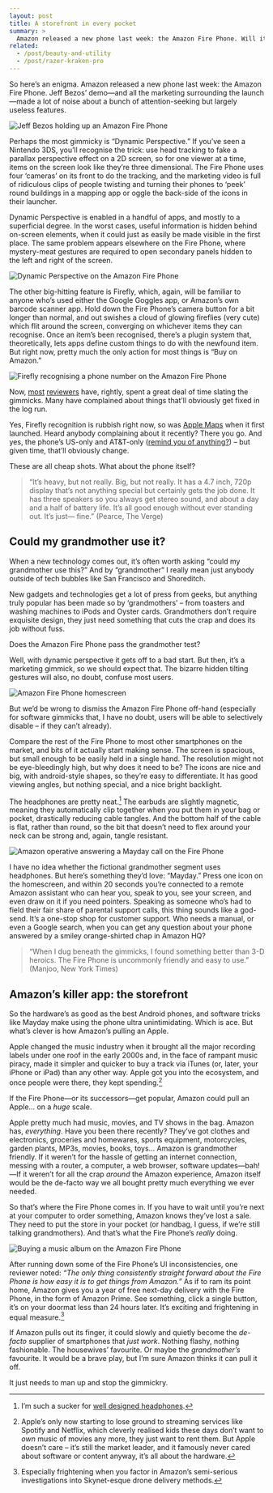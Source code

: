 ```yaml
---
layout: post
title: A storefront in every pocket
summary: >
  Amazon released a new phone last week: the Amazon Fire Phone. Will it be the user experience that revolutionises everyday shopping for us all?
related:
  - /post/beauty-and-utility
  - /post/razer-kraken-pro
---
```


So here’s an enigma. Amazon released a new phone last week: the Amazon Fire Phone. Jeff Bezos’ demo—and all the marketing surrounding the launch—made a lot of noise about a bunch of attention-seeking but largely useless features.

![Jeff Bezos holding up an Amazon Fire Phone](/media/jeff-bezos-amazon-fire-phone.jpg)

Perhaps the most gimmicky is “Dynamic Perspective.” If you’ve seen a Nintendo 3DS, you’ll recognise the trick: use head tracking to fake a parallax perspective effect on a 2D screen, so for one viewer at a time, items on the screen look like they’re three dimensional. The Fire Phone uses four ‘cameras’ on its front to do the tracking, and the marketing video is full of ridiculous clips of people twisting and turning their phones to ‘peek’ round buildings in a mapping app or oggle the back-side of the icons in their launcher.

Dynamic Perspective is enabled in a handful of apps, and mostly to a superficial degree. In the worst cases, useful information is hidden behind on-screen elements, when it could just as easily be made visible in the first place. The same problem appears elsewhere on the Fire Phone, where mystery-meat gestures are required to open secondary panels hidden to the left and right of the screen.

![Dynamic Perspective on the Amazon Fire Phone](/media/amazon-fire-phone-perspective.gif)

The other big-hitting feature is Firefly, which, again, will be familiar to anyone who’s used either the Google Goggles app, or Amazon’s own barcode scanner app. Hold down the Fire Phone’s camera button for a bit longer than normal, and out swishes a cloud of glowing fireflies (very cute) which flit around the screen, converging on whichever items they can recognise. Once an item’s been recognised, there’s a plugin system that, theoretically, lets apps define custom things to do with the newfound item. But right now, pretty much the only action for most things is “Buy on Amazon.”

![Firefly recognising a phone number on the Amazon Fire Phone](/media/amazon-fire-phone-firefly.jpg)

Now, [most](http://www.nytimes.com/2014/07/24/technology/personaltech/review-amazons-fire-phone.html) [reviewers](http://www.theverge.com/2014/7/22/5923697/amazon-fire-phone-review) have, rightly, spent a great deal of time slating the gimmicks. Many have complained about things that’ll obviously get fixed in the log run.

Yes, Firefly recognition is rubbish right now, so was [Apple Maps](http://theamazingios6maps.tumblr.com/) when it first launched. Heard anybody complaining about it recently? There you go. And yes, the phone’s US-only and AT&T-only ([remind you of anything?](http://en.wikipedia.org/wiki/History_of_the_iPhone#Exclusivity_tying_of_the_iPhone_to_AT.26T)) – but given time, that’ll obviously change.

These are all cheap shots. What about the phone itself?

> “It’s heavy, but not really. Big, but not really. It has a 4.7 inch, 720p display that’s not anything special but certainly gets the job done. It has three speakers so you always get stereo sound, and about a day and a half of battery life. It’s all good enough without ever standing out. It’s just— fine.” (Pearce, The Verge)

## Could my grandmother use it?

When a new technology comes out, it’s often worth asking “could my grandmother use this?” And by “grandmother” I really mean just anybody outside of tech bubbles like San Francisco and Shoreditch.

New gadgets and technologies get a lot of press from geeks, but anything truly popular has been made so by ‘grandmothers’ – from toasters and washing machines to iPods and Oyster cards. Grandmothers don’t require exquisite design, they just need something that cuts the crap and does its job without fuss.

Does the Amazon Fire Phone pass the grandmother test?

Well, with dynamic perspective it gets off to a bad start. But then, it’s a marketing gimmick, so we should expect that. The bizarre hidden tilting gestures will also, no doubt, confuse most users.

![Amazon Fire Phone homescreen](/media/amazon-fire-phone-homescreen.jpg)

But we’d be wrong to dismiss the Amazon Fire Phone off-hand (especially for software gimmicks that, I have no doubt, users will be able to selectively disable – if they can’t already).

Compare the rest of the Fire Phone to most other smartphones on the market, and bits of it actually start making sense. The screen is spacious, but small enough to be easily held in a single hand. The resolution might not be eye-bleedingly high, but why does it need to be? The icons are nice and big, with android-style shapes, so they’re easy to differentiate. It has good viewing angles, but nothing special, and a nice bright backlight.

The headphones are pretty neat.[^1] The earbuds are slightly magnetic, meaning they automatically clip together when you put them in your bag or pocket, drastically reducing cable tangles. And the bottom half of the cable is flat, rather than round, so the bit that doesn’t need to flex around your neck can be strong and, again, tangle resistant.

[^1]: I’m such a sucker for [well designed headphones](/post/razer-kraken-pro).

![Amazon operative answering a Mayday call on the Fire Phone](/media/amazon-fire-phone-mayday.png)

I have no idea whether the fictional grandmother segment uses headphones. But here’s something they’d love: “Mayday.” Press one icon on the homescreen, and within 20 seconds you’re connected to a remote Amazon assistant who can hear you, speak to you, see your screen, and even draw on it if you need pointers. Speaking as someone who’s had to field their fair share of parental support calls, this thing sounds like a god-send. It’s a one-stop shop for customer support. Who needs a manual, or even a Google search, when you can get any question about your phone answered by a smiley orange-shirted chap in Amazon HQ?

> “When I dug beneath the gimmicks, I found something better than 3-D heroics. The Fire Phone is uncommonly friendly and easy to use.” (Manjoo, New York Times)

## Amazon’s killer app: the storefront

So the hardware’s as good as the best Android phones, and software tricks like Mayday make using the phone ultra unintimidating. Which is ace. But what’s clever is how Amazon’s pulling an Apple.

Apple changed the music industry when it brought all the major recording labels under one roof in the early 2000s and, in the face of rampant music piracy, made it simpler and quicker to buy a track via iTunes (or, later, your iPhone or iPad) than any other way. Apple got you into the ecosystem, and once people were there, they kept spending.[^2]

[^2]: Apple’s only now starting to lose ground to streaming services like Spotify and Netflix, which cleverly realised kids these days don’t want to *own* music of movies any more, they just want to rent them. But Apple doesn’t care – it’s still the market leader, and it famously never cared about software or content anyway, it’s all about the hardware.

If the Fire Phone—or its successors—get popular, Amazon could pull an Apple… on a *huge* scale.

Apple pretty much had music, movies, and TV shows in the bag. Amazon has, *everything*. Have you been there recently? They’ve got clothes and electronics, groceries and homewares, sports equipment, motorcycles, garden plants, MP3s, movies, books, toys… Amazon is grandmother friendly. If it weren’t for the hassle of getting an internet connection, messing with a router, a computer, a web browser, software updates—bah!—If it weren’t for all the crap *around* the Amazon experience, Amazon itself would be the de-facto way we all bought pretty much everything we ever needed.

So that’s where the Fire Phone comes in. If you have to wait until you’re next at your computer to order something, Amazon knows they’ve lost a sale. They need to put the store in your pocket (or handbag, I guess, if we’re still talking grandmothers). And that’s what the Fire Phone’s *really* doing.

![Buying a music album on the Amazon Fire Phone](/media/amazon-fire-phone-buy.jpg)

After running down some of the Fire Phone’s UI inconsistencies, one reviewer noted: <i>“The only thing consistently straight forward about the Fire Phone is how easy it is to get things from Amazon.”</i> As if to ram its point home, Amazon gives you a year of free next-day delivery with the Fire Phone, in the form of Amazon Prime. See something, click a single button, it’s on your doormat less than 24 hours later. It’s exciting and frightening in equal measure.[^3]

[^3]: Especially frightening when you factor in Amazon’s semi-serious investigations into Skynet-esque drone delivery methods.

If Amazon pulls out its finger, it could slowly and quietly become the *de-facto* supplier of smartphones that *just work*. Nothing flashy, nothing fashionable. The housewives’ favourite. Or maybe the *grandmother’s* favourite. It would be a brave play, but I’m sure Amazon thinks it can pull it off.

It just needs to man up and stop the gimmickry.
